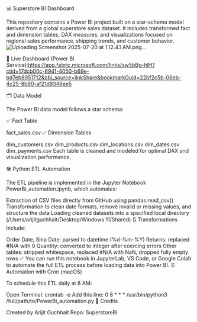 📊 Superstore BI Dashboard

This repository contains a Power BI project built on a star-schema model derived from a global superstore sales dataset. It includes transformed fact and dimension tables, DAX measures, and visualizations focused on regional sales performance, shipping trends, and customer behavior.
![Uploading Screenshot 2025-07-20 at 1.12.43 AM.png…]()


🔗 Live Dashboard (Power BI Service):https://app.fabric.microsoft.com/links/sw5bBg-hlH?ctid=17dcb00c-6941-4050-b69e-bd7eb8951712&pbi_source=linkShare&bookmarkGuid=22bf2c5b-06eb-4c25-8b90-af21d9346ee5

🗂️ Data Model

The Power BI data model follows a star schema:

✅ Fact Table

fact_sales.csv
✅ Dimension Tables

dim_customers.csv
dim_products.csv
dim_locations.csv
dim_dates.csv
dim_payments.csv
Each table is cleaned and modeled for optimal DAX and visualization performance.

🛠️ Python ETL Automation

The ETL pipeline is implemented in the Jupyter Notebook PowerBi_automation.ipynb, which automates:

Extraction of CSV files directly from GitHub using pandas.read_csv()
Transformation to clean date formats, remove invalid or missing values, and structure the data
Loading cleaned datasets into a specified local directory (/Users/arijitguchhait/Desktop/Windows 11/Shared)
🔃 Transformations Include:

Order Date, Ship Date: parsed to datetime (%d-%m-%Y)
Returns: replaced #N/A with 0
Quantity: converted to integer after coercing errors
Other tables: stripped whitespace, replaced #N/A with NaN, dropped fully empty rows
✅ You can run this notebook in JupyterLab, VS Code, or Google Colab to automate the full ETL process before loading data into Power BI.
⏰ Automation with Cron (macOS)

To schedule this ETL daily at 8 AM:

Open Terminal:
crontab -e
Add this line:
0 8 * * * /usr/bin/python3 /full/path/to/PowerBi_automation.py
📎 Credits

Created by Arijit Guchhait
Repo: SuperstoreBI
